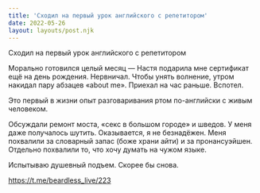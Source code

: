 ```yaml
---
title: 'Сходил на первый урок английского с репетитором'
date: 2022-05-26
layout: layouts/post.njk
---
```

Сходил на первый урок английского с репетитором

Морально готовился целый месяц — Настя подарила мне сертификат ещё на день рождения. Нервничал. Чтобы унять волнение, утром накидал пару абзацев «about me». Приехал на час раньше. Вспотел.

Это первый в жизни опыт разговаривания ртом по-английски с живым человеком. 

Обсуждали ремонт моста, «секс в большом городе» и шведов. У меня даже получалось шутить. Оказывается, я не безнадёжен. Меня похвалили за словарный запас (боже храни айти) и за пронансуэйшен. Отдельно похвалили то, что хочу думать на чужом языке.

Испытываю душевный подъем. Скорее бы снова.


https://t.me/beardless_live/223